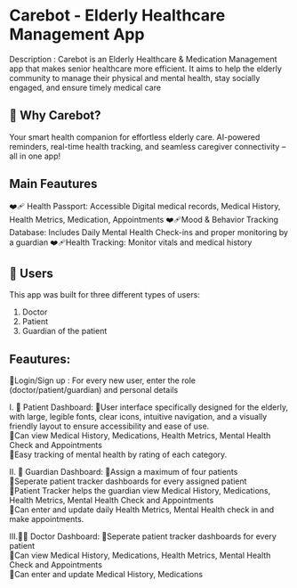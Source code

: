 # Carebot - Elderly Healthcare Management App 

Description : Carebot is an Elderly Healthcare & Medication Management app that makes senior healthcare more efficient. It aims to help the elderly community to manage their physical and mental health, stay socially engaged, and ensure timely medical care

## 🏥 Why Carebot? 
Your smart health companion for effortless elderly care. AI-powered reminders, real-time health tracking, and seamless caregiver connectivity – all in one app!

## Main Feautures
❤️‍🩹 Health Passport: Accessible Digital medical records, Medical History, Health Metrics, Medication, Appointments 
❤️‍🩹Mood & Behavior Tracking Database: Includes Daily Mental Health Check-ins and proper monitoring by a guardian
❤️‍🩹Health Tracking: Monitor vitals and medical history 

## 👥 Users
This app was built for three different types of users:
1. Doctor
2. Patient
3. Guardian of the patient

## Feautures: 
👾Login/Sign up : For every new user, enter the role (doctor/patient/guardian) and personal details 

I. 🧓 Patient Dashboard: 
👾User interface specifically designed for the elderly, with large, legible fonts, clear icons, intuitive navigation, and a visually friendly layout to ensure accessibility and ease of use. <br>
👾Can view Medical History, Medications, Health Metrics, Mental Health Check and Appointments <br>
👾Easy tracking of mental health by rating of each category. <br>

II. 🧑 Guardian Dashboard: 
👾Assign a maximum of four patients <br>
👾Seperate patient tracker dashboards for every assigned patient <br>
👾Patient Tracker helps the guardian view Medical History, Medications, Health Metrics, Mental Health Check and Appointments <br>
👾Can enter and update daily Health Metrics, Mental Health check in and make appointments. <br>

III.👩‍⚕️ Doctor Dashboard: 
👾Seperate patient tracker dashboards for every patient <br>
👾Can view Medical History, Medications, Health Metrics, Mental Health Check and Appointments <br>
👾Can enter and update Medical History, Medications<br>


